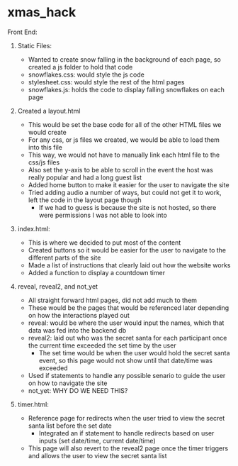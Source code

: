 # xmas_hack
Front End:

1. Static Files: 
    - Wanted to create snow falling in the background of each page, so created a js folder to hold that code
    - snowflakes.css: would style the js code
    - stylesheet.css: would style the rest of the html pages
    - snowflakes.js: holds the code to display falling snowflakes on each page

2. Created a layout.html
    - This would be set the base code for all of the other HTML files we would create
    - For any css, or js files we created, we would be able to load them into this file
    - This way, we would not have to manually link each html file to the css/js files
    - Also set the y-axis to be able to scroll in the event the host was really popular and had a long guest list
    - Added home button to make it easier for the user to navigate the site
    - Tried adding audio a number of ways, but could not get it to work, left the code in the layout page though
        - If we had to guess is because the site is not hosted, so there were permissions I was not able to look into

3. index.html: 
    - This is where we decided to put most of the content
    - Created buttons so it would be easier for the user to navigate to the different parts of the site
    - Made a list of instructions that clearly laid out how the website works
    - Added a function to display a countdown timer

4. reveal, reveal2, and not_yet
    - All straight forward html pages, did not add much to them
    - These would be the pages that would be referenced later depending on how the interactions played out
    - reveal: would be where the user would input the names, which that data was fed into the backend db
    - reveal2: laid out who was the secret santa for each participant once the current time exceeded the set time by the user
        - The set time would be when the user would hold the secret santa event, so this page would not show until that date/time was exceeded
    - Used if statements to handle any possible senario to guide the user on how to navigate the site
    - not_yet:  WHY DO WE NEED THIS? 

5. timer.html:
    - Reference page for redirects when the user tried to view the secret santa list before the set date
        - Integrated an if statement to handle redirects based on user inputs (set date/time, current date/time)
    - This page will also revert to the reveal2 page once the timer triggers and allows the user to view the secret santa list

